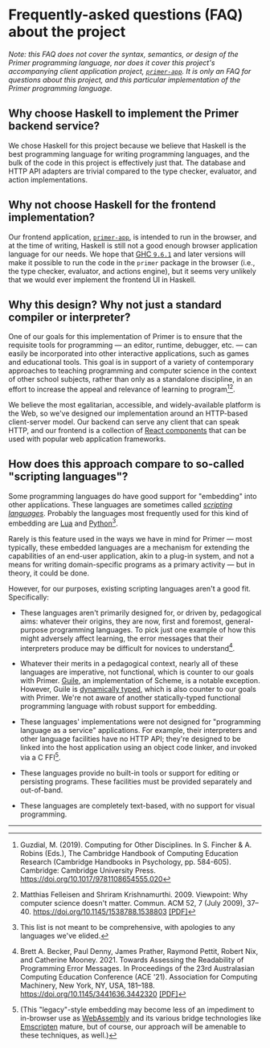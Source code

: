 # Frequently-asked questions (FAQ) about the project

*Note: this FAQ does not cover the syntax, semantics, or design of the
Primer programming language, nor does it cover this project's
accompanying client application project,
[`primer-app`](https://github.com/hackworthltd/primer-app). It is only
an FAQ for questions about this project, and this particular
implementation of the Primer programming language.*

## Why choose Haskell to implement the Primer backend service?

We chose Haskell for this project because we believe that Haskell is
the best programming language for writing programming languages, and
the bulk of the code in this project is effectively just that. The
database and HTTP API adapters are trivial compared to the type
checker, evaluator, and action implementations.

## Why not choose Haskell for the frontend implementation?

Our frontend application,
[`primer-app`](https://github.com/hackworthltd/primer-app), is
intended to run in the browser, and at the time of writing, Haskell is
still not a good enough browser application language for our needs. We
hope that [GHC
`9.6.1`](https://www.haskell.org/ghc/download_ghc_9_6_1.html) and
later versions will make it possible to run the code in the `primer`
package in the browser (i.e., the type checker, evaluator, and actions
engine), but it seems very unlikely that we would ever implement the
frontend UI in Haskell.

## Why this design? Why not just a standard compiler or interpreter?

One of our goals for this implementation of Primer is to ensure that
the requisite tools for programming &mdash; an editor, runtime,
debugger, etc. &mdash; can easily be incorporated into other
interactive applications, such as games and educational tools. This
goal is in support of a variety of contemporary approaches to teaching
programming and computer science in the context of other school
subjects, rather than only as a standalone discipline, in an effort to
increase the appeal and relevance of learning to program[^1][^2].

We believe the most egalitarian, accessible, and widely-available
platform is the Web, so we've designed our implementation around an
HTTP-based client-server model. Our backend can serve any client that
can speak HTTP, and our frontend is a collection of [React
components](https://react.dev) that can be used with popular web
application frameworks.

## How does this approach compare to so-called "scripting languages"?

Some programming languages do have good support for "embedding" into
other applications. These languages are sometimes called [*scripting
languages*](https://en.wikipedia.org/wiki/Scripting_language).
Probably the languages most frequently used for this kind of embedding
are [Lua](https://www.lua.org) and [Python](https://www.python.org)[^3].

Rarely is this feature used in the ways we have in mind for Primer
&mdash; most typically, these embedded languages are a mechanism for
extending the capabilities of an end-user application, akin to a
plug-in system, and not a means for writing domain-specific programs
as a primary activity &mdash; but in theory, it could be done.

However, for our purposes, existing scripting languages aren't a good
fit. Specifically:

* These languages aren't primarily designed for, or driven by,
  pedagogical aims: whatever their origins, they are now, first and
  foremost, general-purpose programming languages. To pick just one
  example of how this might adversely affect learning, the error
  messages that their interpreters produce may be difficult for
  novices to understand[^4].

* Whatever their merits in a pedagogical context, nearly all of these
  languages are imperative, not functional, which is counter to our
  goals with Primer. [Guile](https://www.gnu.org/software/guile/), an
  implementation of Scheme, is a notable exception. However, Guile is
  [dynamically
  typed](https://www.gnu.org/software/guile/manual/html_node/Dynamic-Types.html),
  which is also counter to our goals with Primer. We're not aware of
  another statically-typed functional programming language with robust
  support for embedding.

* These languages' implementations were not designed for "programming
  language as a service" applications. For example, their interpreters
  and other language facilities have no HTTP API; they're designed to
  be linked into the host application using an object code linker, and
  invoked via a C FFI[^5].

* These languages provide no built-in tools or support for editing or
  persisting programs. These facilities must be provided separately
  and out-of-band.

* These languages are completely text-based, with no support for
  visual programming.

---
[^1]: Guzdial, M. (2019). Computing for Other Disciplines. In S.
      Fincher & A. Robins (Eds.), The Cambridge Handbook of Computing
      Education Research (Cambridge Handbooks in Psychology, pp.
      584-605). Cambridge: Cambridge University Press.
      https://doi.org/10.1017/9781108654555.020

[^2]: Matthias Felleisen and Shriram Krishnamurthi. 2009. Viewpoint:
      Why computer science doesn't matter. Commun. ACM 52, 7 (July
      2009), 37–40. https://doi.org/10.1145/1538788.1538803
      [[PDF]](https://cs.brown.edu/~sk/Publications/Papers/Published/fk-why-cs-doesnt-matter/paper.pdf)

[^3]: This list is not meant to be comprehensive, with apologies to
      any languages we've elided.

[^4]: Brett A. Becker, Paul Denny, James Prather, Raymond Pettit,
      Robert Nix, and Catherine Mooney. 2021. Towards Assessing the
      Readability of Programming Error Messages. In Proceedings of the
      23rd Australasian Computing Education Conference (ACE '21).
      Association for Computing Machinery, New York, NY, USA, 181–188.
      https://doi.org/10.1145/3441636.3442320
      [[PDF]](https://dl.acm.org/doi/pdf/10.1145/3441636.3442320)

[^5]: (This "legacy"-style embedding may become less of an impediment
      to in-browser use as
      [WebAssembly](https://developer.mozilla.org/en-US/docs/WebAssembly)
      and its various bridge technologies like
      [Emscripten](https://developer.mozilla.org/en-US/docs/WebAssembly/C_to_wasm)
      mature, but of course, our approach will be amenable to these
      techniques, as well.)
